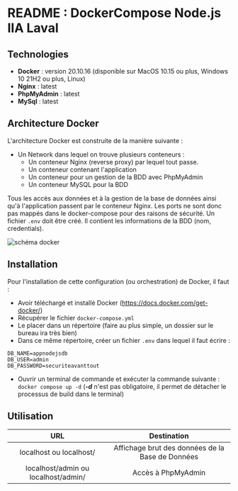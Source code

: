# README : DockerCompose Node.js IIA Laval

## Technologies
  - **Docker** : version 20.10.16 (disponible sur MacOS 10.15 ou plus, Windows 10 21H2 ou plus, Linux)
  - **Nginx** : latest
  - **PhpMyAdmin** : latest
  - **MySql** : latest

## Architecture Docker
L'architecture Docker est construite de la manière suivante :
  - Un Network dans lequel on trouve plusieurs conteneurs :
      - Un conteneur Nginx (reverse proxy) par lequel tout passe.
      - Un conteneur contenant l'application
      - Un conteneur pour un gestion de la BDD avec PhpMyAdmin
      - Un conteneur MySQL pour la BDD

Tous les accès aux données et à la gestion de la base de données ainsi qu'à l'application passent par le conteneur Nginx.
Les ports ne sont donc pas mappés dans le docker-compose pour des raisons de sécurité.
Un fichier ```.env``` doit être créé. Il contient les informations de la BDD (nom, credentials).

![schéma docker](https://user-images.githubusercontent.com/88578151/175386608-601fc360-59ef-427c-a63f-57acd115c612.png)

## Installation
Pour l'installation de cette configuration (ou orchestration) de Docker, il faut :

  - Avoir téléchargé et installé Docker (https://docs.docker.com/get-docker/)
  - Récupérer le fichier ```docker-compose.yml```
  - Le placer dans un répertoire (faire au plus simple, un dossier sur le bureau ira très bien)
  - Dans ce même répertoire, créer un fichier ```.env``` dans lequel il faut écrire :
  ```
  DB_NAME=appnodejsdb
  DB_USER=admin
  DB_PASSWORD=securiteavanttout
  ```
  - Ouvrir un terminal de commande et exécuter la commande suivante : ```docker compose up -d``` (***-d*** n'est pas obligatoire, il permet de détacher le processus de build dans le terminal)

## Utilisation
| URL | Destination |
| :---------------: | :---------------: |
| localhost ou localhost/ | Affichage brut des données de la Base de Données |
| localhost/admin ou localhost/admin/ | Accès à PhpMyAdmin |
